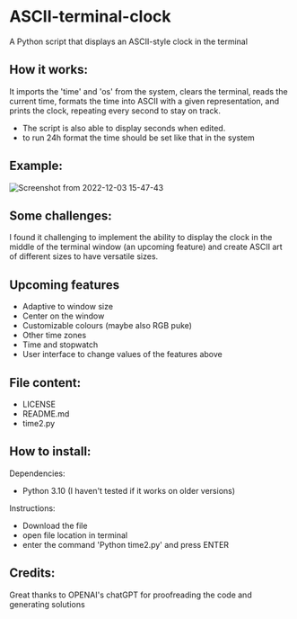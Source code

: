 # ASCII-terminal-clock
A Python script that displays an ASCII-style clock in the terminal

## How it works:
It imports the 'time' and 'os' from the system, clears the terminal, reads the current time, formats the time into ASCII with a given representation, and prints the clock, repeating every second to stay on track. 
- The script is also able to display seconds when edited. 
- to run 24h format the time should be set like that in the system

## Example:
![Screenshot from 2022-12-03 15-47-43](https://user-images.githubusercontent.com/79337611/205461513-df229965-a757-4745-bc54-78250fbef06b.png)

## Some challenges:
I found it challenging to implement the ability to display the clock in the middle of the terminal window (an upcoming feature) and create ASCII art of different sizes to have versatile sizes.

## Upcoming features
- Adaptive to window size
- Center on the window 
- Customizable colours (maybe also RGB puke)
- Other time zones
- Time and stopwatch
- User interface to change values of the features above

## File content:
- LICENSE
- README.md
- time2.py 

## How to install:
Dependencies:
- Python 3.10 (I haven't tested if it works on older versions)

Instructions:
- Download the file
- open file location in terminal
- enter the command 'Python time2.py' and press ENTER

## Credits:
Great thanks to OPENAI's chatGPT for proofreading the code and generating solutions
